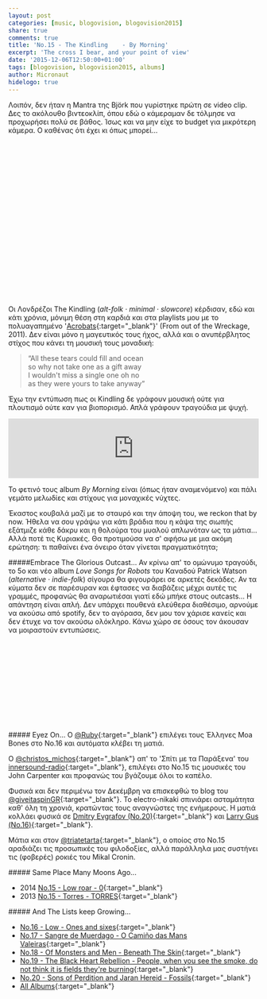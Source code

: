 ```yaml
---
layout: post
categories: [music, blogovision, blogovision2015]
share: true
comments: true
title: 'No.15 - The Kindling	- By Morning'
excerpt: 'The cross I bear, and your point of view'
date: '2015-12-06T12:50:00+01:00'
tags: [blogovision, blogovision2015, albums]
author: Micronaut
hidelogo: true
---
```

Λοιπόν, δεν ήταν η Μantra της Björk που γυρίστηκε πρώτη σε video clip. Δες το ακόλουθο βιντεοκλίπ, όπου εδώ ο κάμεραμαν δε τόλμησε να προχωρήσει πολύ σε βάθος. Ίσως και να μην είχε το budget για μικρότερη κάμερα. Ο καθένας ότι έχει κι όπως μπορεί...

<div class="invisible">
<figure class="center">
	<iframe width="80%" height="315" src="about:blank" data-src="https://www.youtube.com/embed/Q0VRAiMhW8w" frameborder="0" allowfullscreen></iframe>
</figure>
</div>

Οι Λονδρέζοι The Kindling (*alt-folk · minimal · slowcore*) κέρδισαν, εδώ και κάτι χρόνια, μόνιμη θέση στη καρδιά και στα playlists μου με το πολυαγαπημένο '[Acrobats](https://thekindling.bandcamp.com/track/acrobats){:target="_blank"}' (From out of the Wreckage, 2011). Δεν είναι μόνο η μαγευτικός τους ήχος, αλλά και ο ανυπέρβλητος στίχος που κάνει τη μουσική τους μοναδική:

>&ldquo;All these tears could fill and ocean<br/>
>so why not take one as a gift away<br/>
>I wouldn't miss a single one oh no<br/>
>as they were yours to take anyway&rdquo;

Έχω την εντύπωση πως οι Kindling δε γράφουν μουσική ούτε για πλουτισμό ούτε καν για βιοπορισμό. Απλά γράφουν τραγούδια με ψυχή.

<iframe style="border: 0; width: 100%; height: 120px;" src="https://bandcamp.com/EmbeddedPlayer/album=4175387817/size=large/bgcol=ffffff/linkcol=0687f5/tracklist=false/artwork=small/track=1485495744/transparent=true/" seamless><a href="http://thekindling.bandcamp.com/album/by-morning">By Morning by The Kindling</a></iframe>

Το φετινό τους album *By Morning* είναι (όπως ήταν αναμενόμενο) και πάλι γεμάτο μελωδίες και στίχους για μοναχικές νύχτες.

Έκαστος κουβαλά μαζί με το σταυρό και την άποψη του, we reckon that by now. Ήθελα να σου γράψω για κάτι βράδια που η κάψα της σιωπής εξάτμιζε κάθε δάκρυ και η θολούρα του μυαλού απλωνόταν ως τα μάτια... Αλλά ποτέ τις Κυριακές. Θα προτιμούσα να σ' αφήσω με μια ακόμη ερώτηση: τι παθαίνει ένα όνειρο όταν γίνεται πραγματικότητα;

<div class="text-divider"></div>

#####Embrace The Glorious Outcast...
Αν κρίνω απ' το ομώνυμο τραγούδι, το 5ο και νέο album *Love Songs for Robots* του Καναδού Patrick Watson (*alternative · indie-folk*) σίγουρα θα φιγουράρει σε αρκετές δεκάδες. Αν τα κύματα δεν σε παρέσυραν και έφτασες να διαβάζεις μέχρι αυτές τις γραμμές, προφανώς θα αναρωτιέσαι γιατί εδώ μπήκε στους outcasts... Η απάντηση είναι απλή. Δεν υπάρχει πουθενά ελεύθερα διαθέσιμο, αρνούμε να ακούσω από spotify, δεν το αγόρασα, δεν μου τον χάρισε κανείς και δεν έτυχε να τον ακούσω ολόκληρο.  Κάνω χώρο σε όσους τον άκουσαν να μοιραστούν εντυπώσεις. 
 
<div class="invisible">
<figure class="center">
	<iframe width="100%" height="166" scrolling="no" frameborder="no" src="about:blank" data-src="https://w.soundcloud.com/player/?url=https%3A//api.soundcloud.com/tracks/192514623&amp;color=ff5500&amp;auto_play=false&amp;hide_related=false&amp;show_comments=true&amp;show_user=true&amp;show_reposts=false"></iframe>
</figure>
</div>

<div class="text-divider"></div>

#####<i class="fa fa-hand-o-right"></i> Eyez Οn...
Ο [‏@Ruby](http://musiccomma.blogspot.nl/2015/12/rubys-16-moa-bones-spun.html){:target="_blank"} επιλέγει τους Έλληνες Moa Bones στο Νο.16 και αυτόματα κλέβει τη ματιά.

O [@christos_michos](http://tospitimetaparaxena.blogspot.nl/2015/12/after-fall-100-albums-of-2105-15-lost.html){:target="_blank"} απ' το 'Σπίτι με τα Παράξενα' του [innersound-radio](http://innersound-radio.com/){:target="_blank"}, επιλέγει στο Νο.15 τις μουσικές του John Carpenter και προφανώς του βγάζουμε όλοι το καπέλο.

Φυσικά και δεν περιμένω τον Δεκέμβρη να επισκεφθώ το blog του [@giveitaspinGR](https://twitter.com/giveitaspinGR){:target="_blank"}. Το electro-nikaki σπινιάρει ασταμάτητα καθ' όλη τη χρονιά, κρατώντας τους αναγνώστες της ενήμερους.  Η ματιά κολλάει φυσικά σε [Dmitry Evgrafov (No.20)](http://www.giveitaspin.gr/2015/12/20-dmitry-evgrafov-collage-130701-fat.html){:target="_blank"} και [Larry Gus (Νο.16)](http://www.giveitaspin.gr/2015/12/16-larry-gus-i-need-new-eyes-dfa-records.html){:target="_blank"}. 

Μάτια και στον [@triatetarta](https://triatetarta.wordpress.com/2015/12/06/%CE%B4%CE%B5%CE%BA%CE%B1%CF%80%CE%AD%CE%BD%CF%84%CE%B5-%CE%B8%CE%B1-%CE%AD%CF%87%CE%B5%CF%84%CE%B5-10s-%CE%B1%CE%BB%CE%BB%CE%AC-%CE%B8%CE%B1-%CE%B5%CE%AF%CE%BD%CE%B1%CE%B9-%CF%83%CE%B1%CE%BD-%CE%BD/){:target="_blank"}, ο οποίος στο Νο.15 αραδιάζει τις προσωπικές του φιλοδοξίες, αλλά παράλληλα μας συστήνει τις (φοβερές) ροκιές του Mikal Cronin.

#####<i class="fa fa-hand-o-right"></i> Same Place Many Moons Ago...
* 2014 [No.15 - Low roar - 0](/music/blogovision/blogovision2014/blogovision2014-no15/){:target="_blank"}
* 2013 [No.15 - Torres - TORRES](/music/blogovision/blogovision2013/blogovision2013-no15/){:target="_blank"}

#####<i class="fa fa-hand-o-right"></i> And The Lists keep Growing...
* [No.16 - Low - Ones and sixes](/music/blogovision/blogovision2015/blogovision2015-no16/){:target="_blank"}
* [No.17 - Sangre de Muerdago - O Camiño das Mans Valeiras](/music/blogovision/blogovision2015/blogovision2015-no17/){:target="_blank"}
* [No.18 - Of Monsters and Men - Beneath The Skin](/music/blogovision/blogovision2015/blogovision2015-no18/){:target="_blank"}
* [No.19 - The Black Heart Rebellion - People, when you see the smoke, do not think it is fields they're burning](/music/blogovision/blogovision2015/blogovision2015-no19/){:target="_blank"}
* [No.20 - Sons of Perdition and Jaran Hereid - Fossils](/music/blogovision/blogovision2015/blogovision2015-no20/){:target="_blank"}
* [All Albums](/music/new-albums-2015/){:target="_blank"}